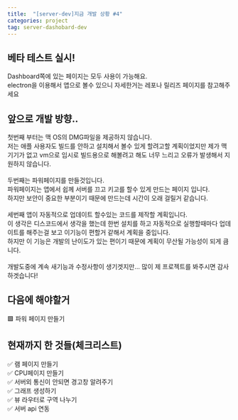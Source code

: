```yaml
---
title:  "[server-dev]지금 개발 상황 #4"
categories: project
tag: server-dashobard-dev
---
```


## 베타 테스트 실시!
<!--사진넣기-->
 

Dashboard쪽에 있는 페이지는 모두 사용이 가능해요.<br>
electron을 이용해서 앱으로 볼수 있으니 자세한거는 레포나 릴리즈 페이지를 참고해주세요<br>

## 앞으로 개발 방향..
<!--사진넣기-->


첫번째 부터는 맥 OS의 DMG파일을 제공하지 않습니다.<br> 저는 애플 사용자도 빌드를 안하고 설치해서 볼수 있게 할려고할 계획이었지만 제가 맥 기기가 없고 vm으로 임시로 빌드용으로 해볼려고 해도 너무 느리고 오류가 발생해서 지원하지 않습니다.<br>
<br>
두번째는 파워페이지를 만들것입니다.<br> 파워페이지는 앱에서 쉽께 서버를 끄고 키고를 할수 있게 만드는 페이지 입니다.<br> 하지만 보안이 중요한 부분이기 때문에 만드는데 시간이 오래 걸릴거 같습니다.<br>
<br>
세번째 앱이 자동적으로 업데이트 할수있는 코드를 제작할 계획입니다.<br>
이 생각은 디스코드에서 생각을 했는데 한번 설치를 하고 자동적으로 실행할때마다 업데이트를 해주는걸 보고 이기능이 편할거 같해서 계획을 중입니다. <br>하지만 이 기능은 개발의 난이도가 있는 편이기 때문에 계획이 무산될 가능성이 되게 큼니다.<br>
<br>
개발도중에 계속 새기능과 수정사항이 생기겟지만... 많이 제 프로젝트를 봐주시면 감사하겟습니다!

## 다음에 해야할거

🟩 파워 페이지 만들기

## 현재까지 한 것들(체크리스트)

✅ 램 페이지 만들기<br>
✅ CPU페이지 만들기<br>
✅ 서버외 통신이 안되면 경고창 알려주기<br>
✅ 그래프 생성하기<br>
✅ 뷰 라우터로 구역 나누기<br>
✅ 서버 api 연동<br>
